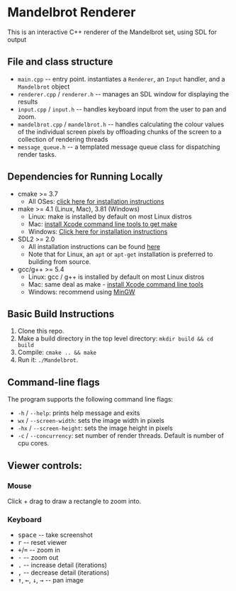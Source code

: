 # Mandelbrot Renderer

This is an interactive C++ renderer of the Mandelbrot set, using SDL for output

## File and class structure

- `main.cpp` -- entry point. instantiates a `Renderer`, an `Input` handler, and a `Mandelbrot` object
- `renderer.cpp` / `renderer.h` -- manages an SDL window for displaying the results
- `input.cpp` / `input.h` -- handles keyboard input from the user to pan and zoom.
- `mandelbrot.cpp` / `mandelbrot.h` -- handles calculating the colour values of the individual screen pixels by offloading chunks of the screen to a collection of rendering threads
- `message_queue.h` -- a templated message queue class for dispatching
  render tasks.

## Dependencies for Running Locally
* cmake >= 3.7
  * All OSes: [click here for installation instructions](https://cmake.org/install/)
* make >= 4.1 (Linux, Mac), 3.81 (Windows)
  * Linux: make is installed by default on most Linux distros
  * Mac: [install Xcode command line tools to get make](https://developer.apple.com/xcode/features/)
  * Windows: [Click here for installation instructions](http://gnuwin32.sourceforge.net/packages/make.htm)
* SDL2 >= 2.0
  * All installation instructions can be found [here](https://wiki.libsdl.org/Installation)
  * Note that for Linux, an `apt` or `apt-get` installation is preferred to building from source.
* gcc/g++ >= 5.4
  * Linux: gcc / g++ is installed by default on most Linux distros
  * Mac: same deal as make - [install Xcode command line tools](https://developer.apple.com/xcode/features/)
  * Windows: recommend using [MinGW](http://www.mingw.org/)

## Basic Build Instructions

1. Clone this repo.
2. Make a build directory in the top level directory: `mkdir build && cd build`
3. Compile: `cmake .. && make`
4. Run it: `./Mandelbrot`.

## Command-line flags

The program supports the following command line flags:

- `-h` / `--help`: prints help message and exits
- `wx` / `--screen-width`: sets the image width in pixels
- `-hx` / `--screen-height`: sets the image height in pixels
- `-c` / `--concurrency`: set number of render threads. Default is number of cpu cores.

## Viewer controls:

### Mouse

Click + drag to draw a rectangle to zoom into.

### Keyboard

- <kbd>space</kbd> -- take screenshot
- <kbd>r</kbd> -- reset viewer
- <kbd>+</kbd>/<kbd>=</kbd> -- zoom in
- <kbd>-</kbd> -- zoom out
- <kbd>.</kbd> -- increase detail (iterations)
- <kbd>,</kbd> -- decrease detail (iterations)
- <kbd>↑</kbd>, <kbd>←</kbd>, <kbd>↓</kbd>, <kbd>→</kbd> -- pan image
